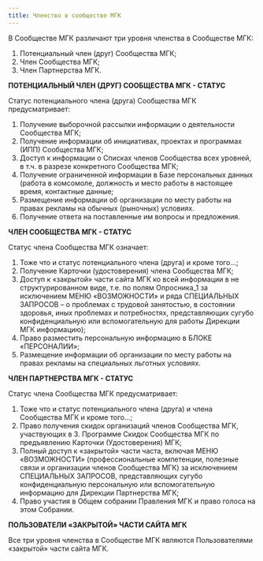 ```yaml
---
title: Членство в сообществе МГК
---
```


В Сообществе МГК различают три уровня членства в Сообществе МГК:

1. Потенциальный член (друг) Сообщества МГК;
2. Член Сообщества МГК;
3. Член Партнерства МГК.

**ПОТЕНЦИАЛЬНЫЙ ЧЛЕН (ДРУГ) СООБЩЕСТВА МГК - СТАТУС**

Статус потенциального члена (друга) Сообщества МГК предусматривает:

1. Получение выборочной рассылки информации о деятельности Сообщества МГК;
2. Получение информации об инициативах, проектах и программах (ИПП) Сообщества МГК;
3. Доступ к информации о Списках членов Сообщества всех уровней, в т.ч. в разрезе конкретного Сообщества МГК;
4. Получение ограниченной информации в Базе персональных данных (работа в комсомоле, должность и место работы в настоящее время, контактные данные;
5. Размещение информации об организации по месту работы на правах рекламы на обычных (рыночных) условиях.
6. Получение ответа на поставленные им вопросы и предложения.

**ЧЛЕН СООБЩЕСТВА МГК - СТАТУС**

Статус члена Сообщества МГК означает:

1. Тоже что и статус потенциального члена (друга) и кроме того…;
2. Получение Карточки (удостоверения) члена Сообщества МГК;
3. Доступ к «закрытой» части сайта МГК ко всей информации в не структурированном виде, т.е. по полям Опросника_1 за исключением МЕНЮ «ВОЗМОЖНОСТИ» и ряда СПЕЦИАЛЬНЫХ ЗАПРОСОВ – о проблемах с трудовой занятостью, в состоянии здоровья, иных проблемах и потребностях, представляющих сугубо конфиденциальную или вспомогательную для работы Дирекции МГК информацию);
4. Право разместить персональную информацию в БЛОКЕ «ПЕРСОНАЛИИ»;
5. Размещение информации об организации по месту работы на правах рекламы на специальных льготных условиях.

**ЧЛЕН ПАРТНЕРСТВА МГК - СТАТУС**

Статус члена Сообщества МГК предусматривает:

1. Тоже что и статус потенциального члена (друга) и члена Сообщества МГК и кроме того…;
2. Право получения скидок организаций членов Сообщества МГК, участвующих в 3. Программе Скидок Сообщества МГК по предъявлению Карточки (Удостоверения) МГК;
3. Полный доступ к «закрытой» части часта, включая МЕНЮ «ВОЗМОЖНОСТИ» (профессиональные компетенции, полезные связи и организации членов Сообщества МГК) за исключением СПЕЦИАЛЬНЫХ ЗАПРОСОВ, представляющих сугубо конфиденциальную персональную или вспомогательную информацию для Дирекции Партнерства МГК;
4. Право участия в Общем собрании Правления МГК и право голоса на этом Собрании.

**ПОЛЬЗОВАТЕЛИ «ЗАКРЫТОЙ» ЧАСТИ САЙТА МГК**

Все три уровня членства в Сообществе МГК являются Пользователями «закрытой» части сайта МГК.
